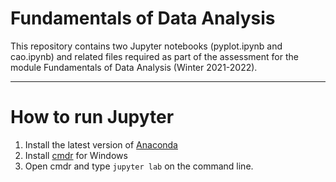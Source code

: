 # Fundamentals of Data Analysis

This repository contains two Jupyter notebooks (pyplot.ipynb and cao.ipynb) and related files required as part of the assessment for the module Fundamentals of Data Analysis (Winter 2021-2022).

***

# How to run Jupyter

1. Install the latest version of [Anaconda](https://docs.anaconda.com/anaconda/install/index.html)
2. Install [cmdr](https://cmder.net/) for Windows
3. Open cmdr and type `jupyter lab` on the command line.

